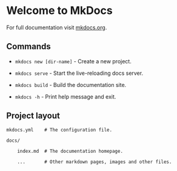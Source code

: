 # Welcome to MkDocs


For full documentation visit [mkdocs.org](https://www.mkdocs.org).


## Commands


* `mkdocs new [dir-name]` - Create a new project.

* `mkdocs serve` - Start the live-reloading docs server.

* `mkdocs build` - Build the documentation site.

* `mkdocs -h` - Print help message and exit.



## Project layout



    mkdocs.yml    # The configuration file.

    docs/

        index.md  # The documentation homepage.

        ...       # Other markdown pages, images and other files.